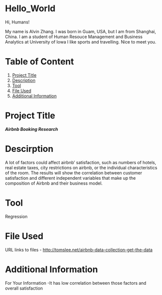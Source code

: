 # Hello_World

Hi, Humans!

My name is Alvin Zhang. I was born in Guam, USA, but I am from Shanghai, China. 
I am a student of Human Resouce Management and Business Analytics at University of Iowa
I like sports and travelling. 
Nice to meet you.

# **Table of Content**
1. [Project Title](#Project-Title) 
2. [Description](#Description)
3. [Tool](#Tool)
4. [File Used](#File-Used)
5. [Additional Information](#Additional-Information)


# Project Title
***Airbnb Booking Research***

# Descirption
A lot of factors could affect airbnb’ satisfaction, such as numbers of hotels, real estate taxes, city restrictions on airbnb, or the individual characteristics of the room. 
The results will show the correlation between customer satisfaction and different independent variables that make up the composition of Airbnb and their business model.  

# Tool
Regression 
# File Used
URL links to files - http://tomslee.net/airbnb-data-collection-get-the-data
# Additional Information
For Your Information -It has low correlation between those factors and overall satisfaction
